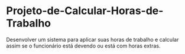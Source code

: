# Projeto-de-Calcular-Horas-de-Trabalho

Desenvolver um sistema para aplicar suas horas de trabalho e calcular assim se o funcionário está devendo ou está com horas extras.